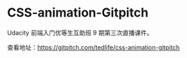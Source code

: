 # CSS-animation-Gitpitch

Udacity 前端入门优等生互助班 9 期第三次直播课件。

查看地址：https://gitpitch.com/tedlife/css-animation-gitpitch
